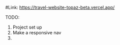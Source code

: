 #Link: https://travel-website-topaz-beta.vercel.app/

TODO:
1. Project set up
2. Make a responsive nav
3. 
